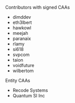 Contributors with signed CAAs

* dimddev
* eth3lbert
* hawkowl
* meejah
* paranaix
* rlamy
* si618
* svpcom
* taion
* voidfuture
* wilbertom


Entity CAAs

* Recode Systems
* Quantum SI Inc
